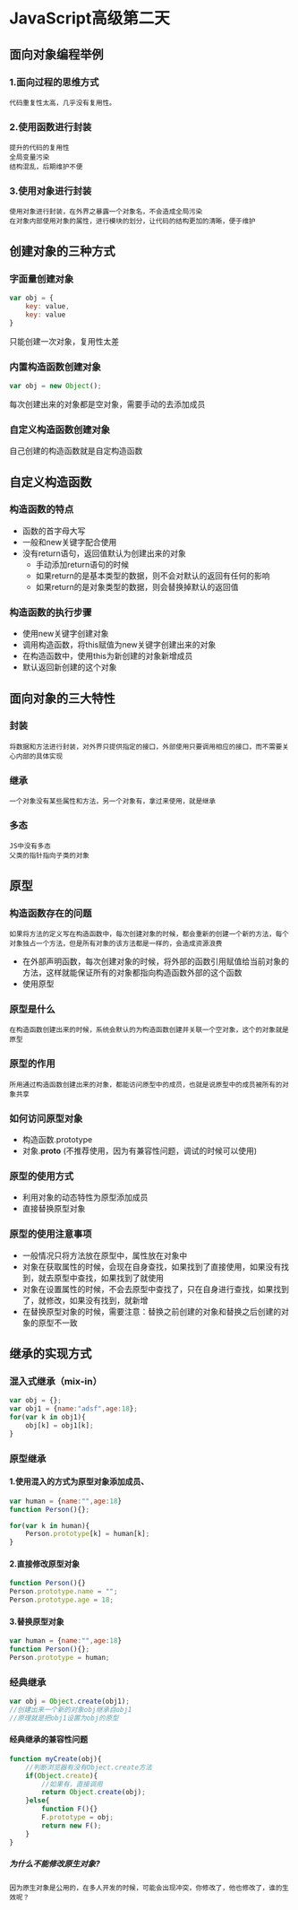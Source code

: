 # JavaScript高级第二天
## 面向对象编程举例
### 1.面向过程的思维方式
    代码重复性太高，几乎没有复用性。
### 2.使用函数进行封装
    提升的代码的复用性
    全局变量污染
    结构混乱，后期维护不便
### 3.使用对象进行封装
    使用对象进行封装，在外界之暴露一个对象名，不会造成全局污染
    在对象内部使用对象的属性，进行模块的划分，让代码的结构更加的清晰，便于维护
## 创建对象的三种方式
### 字面量创建对象
```js
var obj = {
    key: value,
    key: value
}
```
只能创建一次对象，复用性太差
### 内置构造函数创建对象
```js
var obj = new Object();
```
每次创建出来的对象都是空对象，需要手动的去添加成员
### 自定义构造函数创建对象
自己创建的构造函数就是自定构造函数
## 自定义构造函数
### 构造函数的特点
* 函数的首字母大写
* 一般和new关键字配合使用
* 没有return语句，返回值默认为创建出来的对象
    * 手动添加return语句的时候
    * 如果return的是基本类型的数据，则不会对默认的返回有任何的影响
    * 如果return的是对象类型的数据，则会替换掉默认的返回值

### 构造函数的执行步骤
* 使用new关键字创建对象
* 调用构造函数，将this赋值为new关键字创建出来的对象
* 在构造函数中，使用this为新创建的对象新增成员
* 默认返回新创建的这个对象

## 面向对象的三大特性
### 封装
    将数据和方法进行封装，对外界只提供指定的接口，外部使用只要调用相应的接口，而不需要关心内部的具体实现
### 继承
    一个对象没有某些属性和方法，另一个对象有，拿过来使用，就是继承
### 多态
    JS中没有多态
    父类的指针指向子类的对象
## 原型
### 构造函数存在的问题
    如果将方法的定义写在构造函数中，每次创建对象的时候，都会重新的创建一个新的方法，每个对象独占一个方法，但是所有对象的该方法都是一样的，会造成资源浪费
* 在外部声明函数，每次创建对象的时候，将外部的函数引用赋值给当前对象的方法，这样就能保证所有的对象都指向构造函数外部的这个函数
* 使用原型
### 原型是什么
    在构造函数创建出来的时候，系统会默认的为构造函数创建并关联一个空对象，这个的对象就是原型

### 原型的作用
    所用通过构造函数创建出来的对象，都能访问原型中的成员，也就是说原型中的成员被所有的对象共享

### 如何访问原型对象
* 构造函数.prototype
* 对象.__proto__ (不推荐使用，因为有兼容性问题，调试的时候可以使用)

### 原型的使用方式
* 利用对象的动态特性为原型添加成员
* 直接替换原型对象

### 原型的使用注意事项
* 一般情况只将方法放在原型中，属性放在对象中
* 对象在获取属性的时候，会现在自身查找，如果找到了直接使用，如果没有找到，就去原型中查找，如果找到了就使用
* 对象在设置属性的时候，不会去原型中查找了，只在自身进行查找，如果找到了，就修改，如果没有找到，就新增
* 在替换原型对象的时候，需要注意：替换之前创建的对象和替换之后创建的对象的原型不一致

## 继承的实现方式
### 混入式继承（mix-in）
```js
var obj = {};
var obj1 = {name:"adsf",age:18};
for(var k in obj1){
    obj[k] = obj1[k];
}
```
### 原型继承
#### 1.使用混入的方式为原型对象添加成员、
```js
var human = {name:"",age:18}
function Person(){};

for(var k in human){
    Person.prototype[k] = human[k];
}

```
#### 2.直接修改原型对象
```js
function Person(){}
Person.prototype.name = "";
Person.prototype.age = 18;
```
#### 3.替换原型对象
```js
var human = {name:"",age:18}
function Person(){};
Person.prototype = human;
```

### 经典继承
```js
var obj = Object.create(obj1);
//创建出来一个新的对象obj继承自obj1
//原理就是把obj1设置为obj的原型
```
#### 经典继承的兼容性问题
```js
function myCreate(obj){
    //判断浏览器有没有Object.create方法
    if(Object.create){
        //如果有，直接调用
        return Object.create(obj);
    }else{
        function F(){}
        F.prototype = obj;
        return new F();
    }
}
```
##### 为什么不能修改原生对象?
    因为原生对象是公用的，在多人开发的时候，可能会出现冲突，你修改了，他也修改了，谁的生效呢？
